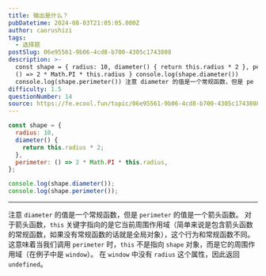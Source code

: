 ```yaml
---
title: 输出是什么？
pubDatetime: 2024-08-03T21:05:05.000Z
author: caorushizi
tags:
  - 选择题
postSlug: 06e95561-9b06-4cd8-b700-4305c1743808
description: >-
  const shape = { radius: 10, diameter() { return this.radius * 2 }, perimeter:
  () => 2 * Math.PI * this.radius } console.log(shape.diameter())
  console.log(shape.perimeter()) 注意 diameter 的值是一个常规函数，但是 pe
difficulty: 1.5
questionNumber: 14
source: https://fe.ecool.fun/topic/06e95561-9b06-4cd8-b700-4305c1743808
---
```


```javascript
const shape = {
  radius: 10,
  diameter() {
    return this.radius * 2;
  },
  perimeter: () => 2 * Math.PI * this.radius,
};

console.log(shape.diameter());
console.log(shape.perimeter());
```

---

注意 `diameter` 的值是一个常规函数，但是 `perimeter` 的值是一个箭头函数。
对于箭头函数，`this` 关键字指向的是它当前周围作用域（简单来说是包含箭头函数的常规函数，如果没有常规函数的话就是全局对象），这个行为和常规函数不同。这意味着当我们调用 `perimeter` 时，`this` 不是指向 `shape` 对象，而是它的周围作用域（在例子中是 `window`）。
在 `window` 中没有 `radius` 这个属性，因此返回 `undefined`。
